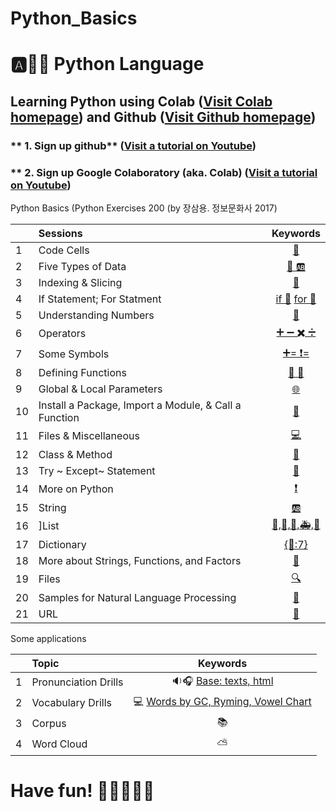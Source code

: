 # Python_Basics

# :a::hamster::paw_prints: Python Language
## **Learning Python** using **Colab** ([Visit Colab homepage](https://colab.research.google.com/?utm_source=scs-index)) and **Github** ([Visit Github homepage](https://github.com/))

### ** 1. Sign up github** ([Visit a tutorial on Youtube](https://www.youtube.com/watch?v=c-NikCpec7U))
### ** 2. Sign up Google Colaboratory (aka. Colab) ([Visit a tutorial on Youtube](https://www.youtube.com/watch?v=2X_EU18OeYM))

Python Basics (Python Exercises 200 (by 장삼용. 정보문화사 2017)

|  | Sessions | Keywords |
|:--|:---|:---:|
| 1 | Code Cells | [🐾](https://github.com/ms624atyale/Python_Basics/blob/main/1_CodeCells_Basic_.ipynb)|  
| 2 | Five Types of Data | [🔢 🆎](https://github.com/ms624atyale/Python_Basics/blob/main/2_FiveTypesofData.ipynb)|
| 3 | Indexing & Slicing | [📌](https://github.com/ms624atyale/Python_Basics/blob/main/3_Indexing_Slicing.ipynb)|
| 4 | If Statement; For Statment | [if 🌈](https://github.com/ms624atyale/Python_Basics/blob/main/4_1_IfStatement.ipynb) [for 🔂](https://github.com/ms624atyale/Python_Basics/blob/main/4_2_ForStatement.ipynb)| 
| 5 | Understanding Numbers | [🔢](https://github.com/ms624atyale/Python_Basics/blob/main/5_UnderstandingNumbers.ipynb)| 
| 6 | Operators | [➕ ➖ ✖️ ➗](https://github.com/ms624atyale/Python_Basics/blob/main/6_Operators.ipynb)| 
| 7  | Some Symbols | [➕= ❗=](https://github.com/ms624atyale/Python_Basics/blob/main/7_SomeSymbols.ipynb)| 
| 8  | Defining Functions | [🍔 🍧](https://github.com/ms624atyale/Python_Basics/blob/main/8_DefiningFunctions.ipynb)| 
| 9  | Global & Local Parameters | [🌐](https://github.com/ms624atyale/Python_Basics/blob/main/9_GlobalLocalParameters.ipynb)| 
| 10 | Install a Package, Import a Module, & Call a Function | [🎁](https://github.com/ms624atyale/Python_Basics/blob/main/10_InstallPackages_ImportModlues_CallFunctions.ipynb)| 
| 11 | Files & Miscellaneous | [💻](https://github.com/ms624atyale/Python_Basics/blob/main/11_Files_Misc.ipynb)| 
| 12 | Class & Method | [🔐](https://github.com/ms624atyale/Python_Basics/blob/main/12_Class_Method.ipynb)| 
| 13 | Try ~ Except~ Statement |[🚦](https://github.com/ms624atyale/Python_Basics/blob/main/13_try_Except.ipynb)| 
| 14 | More on Python |[❗](https://github.com/ms624atyale/Python_Basics/blob/main/14_MoreonPython.ipynb)| 
| 15 | String | [🆎](https://github.com/ms624atyale/Python_Basics/blob/main/15_AboutSrings.ipynb)| 
| 16 | ]List | [🚙,🚗,🚒,🚑,🚎](https://github.com/ms624atyale/Python_Basics/blob/main/16_Lists.ipynb)| 
| 17 | Dictionary | [{🌈:7}](https://github.com/ms624atyale/Python_Basics/blob/main/17_Dictionary.ipynb)| 
| 18 | More about Strings, Functions, and Factors | [🐹](https://github.com/ms624atyale/Python_Basics/blob/main/18_MoreaboutStringsFunctionsFactors.ipynb)| 
| 19 | Files | [🔍](https://github.com/ms624atyale/Python_Basics/blob/main/19_Files.ipynb)| 
| 20 | Samples for Natural Language Processing |[💯](https://github.com/ms624atyale/Python_Basics/blob/main/20_Samples4NLP.ipynb)| 
| 21 | URL|[🔵](https://github.com/ms624atyale/Python_Basics/blob/main/21_URL.ipynb)| 


Some applications

|  | Topic | Keywords |
|:--|:---|:---:|
| 1 | Pronunciation Drills |  🔉🎧 [Base: texts, html](https://github.com/ms624atyale/Python_Basics/blob/main/22_Text2Speech_ModifiedfromMK316.ipynb)| 
| 2| Vocabulary Drills | 💻 [Words by GC, Ryming, Vowel Chart](https://github.com/ms624atyale/Python_Basics/blob/main/23_VocabularyDrills_ModifiedfromMK316.ipynb)| 
| 3| Corpus | 📚
| 4| Word Cloud | ⛅
# Have fun! :icecream::tropical_drink::cake::apple::watermelon:
